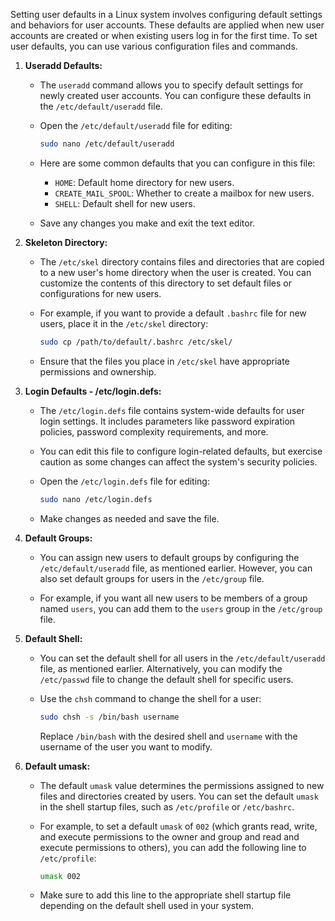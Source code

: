 Setting user defaults in a Linux system involves configuring default settings and behaviors for user accounts. These defaults are applied when new user accounts are created or when existing users log in for the first time. To set user defaults, you can use various configuration files and commands. 

1. **Useradd Defaults:**
   - The `useradd` command allows you to specify default settings for newly created user accounts. You can configure these defaults in the `/etc/default/useradd` file.

   - Open the `/etc/default/useradd` file for editing:

     ```bash
     sudo nano /etc/default/useradd
     ```

   - Here are some common defaults that you can configure in this file:
     - `HOME`: Default home directory for new users.
     - `CREATE_MAIL_SPOOL`: Whether to create a mailbox for new users.
     - `SHELL`: Default shell for new users.
   - Save any changes you make and exit the text editor.

2. **Skeleton Directory:**
   - The `/etc/skel` directory contains files and directories that are copied to a new user's home directory when the user is created. You can customize the contents of this directory to set default files or configurations for new users.

   - For example, if you want to provide a default `.bashrc` file for new users, place it in the `/etc/skel` directory:

     ```bash
     sudo cp /path/to/default/.bashrc /etc/skel/
     ```

   - Ensure that the files you place in `/etc/skel` have appropriate permissions and ownership.

3. **Login Defaults - /etc/login.defs:**
   - The `/etc/login.defs` file contains system-wide defaults for user login settings. It includes parameters like password expiration policies, password complexity requirements, and more.

   - You can edit this file to configure login-related defaults, but exercise caution as some changes can affect the system's security policies.

   - Open the `/etc/login.defs` file for editing:

     ```bash
     sudo nano /etc/login.defs
     ```

   - Make changes as needed and save the file.

4. **Default Groups:**
   - You can assign new users to default groups by configuring the `/etc/default/useradd` file, as mentioned earlier. However, you can also set default groups for users in the `/etc/group` file.

   - For example, if you want all new users to be members of a group named `users`, you can add them to the `users` group in the `/etc/group` file.

5. **Default Shell:**
   - You can set the default shell for all users in the `/etc/default/useradd` file, as mentioned earlier. Alternatively, you can modify the `/etc/passwd` file to change the default shell for specific users.

   - Use the `chsh` command to change the shell for a user:

     ```bash
     sudo chsh -s /bin/bash username
     ```

     Replace `/bin/bash` with the desired shell and `username` with the username of the user you want to modify.

6. **Default umask:**
   - The default `umask` value determines the permissions assigned to new files and directories created by users. You can set the default `umask` in the shell startup files, such as `/etc/profile` or `/etc/bashrc`.

   - For example, to set a default `umask` of `002` (which grants read, write, and execute permissions to the owner and group and read and execute permissions to others), you can add the following line to `/etc/profile`:

     ```bash
     umask 002
     ```
   - Make sure to add this line to the appropriate shell startup file depending on the default shell used in your system.